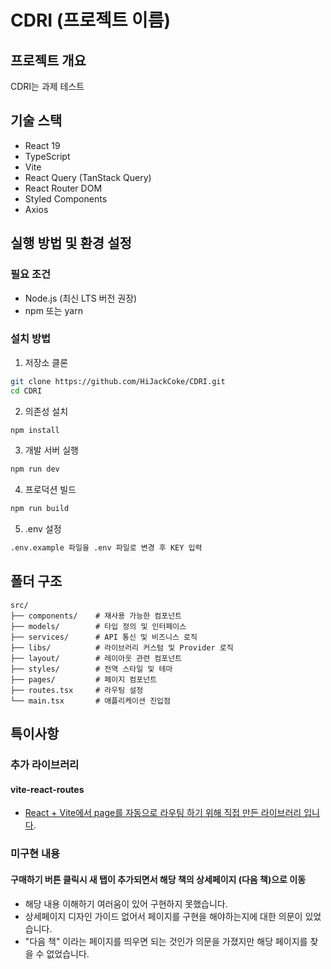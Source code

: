 # CDRI (프로젝트 이름)

## 프로젝트 개요

CDRI는 과제 테스트

## 기술 스택

- React 19
- TypeScript
- Vite
- React Query (TanStack Query)
- React Router DOM
- Styled Components
- Axios

## 실행 방법 및 환경 설정

### 필요 조건

- Node.js (최신 LTS 버전 권장)
- npm 또는 yarn

### 설치 방법

1. 저장소 클론

```bash
git clone https://github.com/HiJackCoke/CDRI.git
cd CDRI
```

2. 의존성 설치

```bash
npm install
```

3. 개발 서버 실행

```bash
npm run dev
```

4. 프로덕션 빌드

```bash
npm run build
```

5. .env 설정

```bash
.env.example 파일을 .env 파일로 변경 후 KEY 입력
```

## 폴더 구조

```
src/
├── components/    # 재사용 가능한 컴포넌트
├── models/        # 타입 정의 및 인터페이스
├── services/      # API 통신 및 비즈니스 로직
├── libs/          # 라이브러리 커스텀 및 Provider 로직
├── layout/        # 레이아웃 관련 컴포넌트
├── styles/        # 전역 스타일 및 테마
├── pages/         # 페이지 컴포넌트
├── routes.tsx     # 라우팅 설정
└── main.tsx       # 애플리케이션 진입점
```

## 특이사항

### 추가 라이브러리

#### vite-react-routes

- [React + Vite에서 page를 자동으로 라우팅 하기 위해 직접 만든 라이브러리 입니다](https://www.npmjs.com/package/vite-react-routes).

### 미구현 내용

#### 구매하기 버튼 클릭시 새 탭이 추가되면서 해당 책의 상세페이지 (다음 책)으로 이동

- 해당 내용 이해하기 여러움이 있어 구현하지 못했습니다.
- 상세페이지 디자인 가이드 없어서 페이지를 구현을 해야하는지에 대한 의문이 있었습니다.
- "다음 책" 이라는 페이지를 띄우면 되는 것인가 의문을 가졌지만 해당 페이지를 찾을 수 없었습니다.
